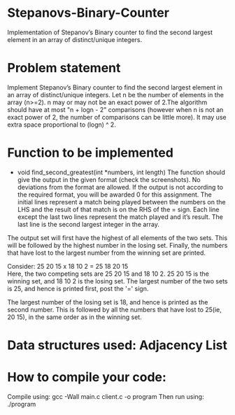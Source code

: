 # Stepanovs-Binary-Counter

Implementation of Stepanov’s Binary counter to find the second largest element in an array of distinct/unique integers.

# Problem statement

Implement Stepanov’s Binary counter to find the second largest element in an array of distinct/unique integers. Let n be the number of elements in the array (n>=2). n may or may not be an exact power of 2.The algorithm should have at most "n + logn - 2" comparisons (however when n is not an exact power of 2, the number of comparisons can be little more). It may use extra space proportional to (logn) ^ 2.

# Function to be implemented

- void find_second_greatest(int \*numbers, int length)
  The function should give the output in the given format (check the screenshots). No deviations from the format are allowed. If the output is not according to the required format, you will be awarded 0 for this assignment.
  The initial lines represent a match being played between the numbers on the LHS and the result of that match is on the RHS of the = sign. Each line except the last two lines represent the match played and it’s result. The last line is the second largest integer in the array.

The output set will first have the highest of all elements of the two sets.
This will be followed by the highest number in the losing set.
Finally, the numbers that have lost to the largest number from the winning set are printed.

Consider:
25 20 15 x 18 10 2 = 25 18 20 15  
Here, the two competing sets are 25 20 15 and 18 10 2.
25 20 15 is the winning set, and 18 10 2 is the losing set.
The largest number of the two sets is 25, and hence is printed first, post the '=' sign.

The largest number of the losing set is 18, and hence is printed as the second number.
This is followed by all the numbers that have lost to 25(ie, 20 15), in the same order as in the winning set.

# Data structures used: Adjacency List

# How to compile your code:

Compile using:  gcc -Wall main.c client.c -o program
Then run using:  ./program
